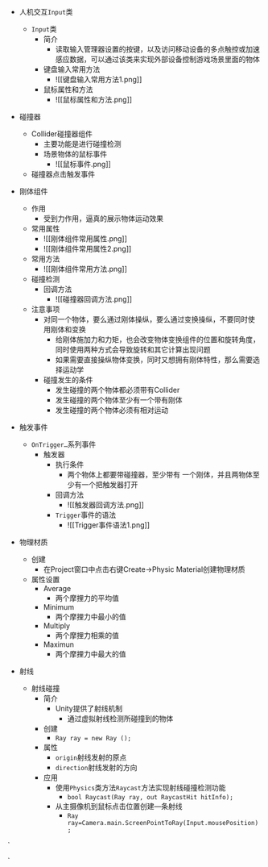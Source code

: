 
- 人机交互`Input`类
	- `Input`类
		- 简介
			- 读取输入管理器设置的按键，以及访问移动设备的多点触控或加速感应数据，可以通过该类来实现外部设备控制游戏场景里面的物体
		- 键盘输入常用方法
			- ![[键盘输入常用方法1.png]]
		- 鼠标属性和方法
			- ![[鼠标属性和方法.png]]

- 碰撞器
	- Collider碰撞器组件
		- 主要功能是进行碰撞检测
		- 场景物体的鼠标事件
			- ![[鼠标事件.png]]
	- 碰撞器点击触发事件

- 刚体组件
	- 作用
		- 受到力作用，逼真的展示物体运动效果
	- 常用属性
		- ![[刚体组件常用属性.png]]
		- ![[刚体组件常用属性2.png]]
	- 常用方法
		- ![[刚体组件常用方法.png]]
	- 碰撞检测
		- 回调方法
			- ![[碰撞器回调方法.png]]
	- 注意事项
		- 对同一个物体，要么通过刚体操纵，要么通过变换操纵，不要同时使用刚体和变换
			- 给刚体施加力和力矩，也会改变物体变换组件的位置和旋转角度，同时使用两种方式会导致旋转和其它计算出现问题
			- 如果需要直接操纵物体变换，同时又想拥有刚体特性，那么需要选择运动学
		- 碰撞发生的条件
			- 发生碰撞的两个物体都必须带有Collider
			- 发生碰撞的两个物体至少有一个带有刚体
			- 发生碰撞的两个物体必须有相对运动

- 触发事件
	- `OnTrigger…`系列事件
		- 触发器
			- 执行条件
				- 两个物体上都要带碰撞器，至少带有 一个刚体，并且两物体至少有一个把触发器打开
			- 回调方法
				- ![[触发器回调方法.png]]
			- `Trigger`事件的语法
				- ![[Trigger事件语法1.png]]

- 物理材质
	- 创建
		- 在Project窗口中点击右键Create->Physic Material创建物理材质
	- 属性设置
		- Average
			- 两个摩捚力的平均值
		- Minimum
			- 两个摩捚力中最小的值
		- Multiply
			- 两个摩捚力相乘的值
		- Maximun
			- 两个摩捚力中最大的值

- 射线
	- 射线碰撞
		- 简介
			- Unity提供了射线机制
				- 通过虚拟射线检测所碰撞到的物体
		- 创建
			- `Ray ray = new Ray ();`
		- 属性
			- `origin`射线发射的原点
			- `direction`射线发射的方向
		- 应用
			- 使用`Physics`类方法`Raycast`方法实现射线碰撞检测功能
				- `bool Raycast(Ray ray, out RaycastHit hitInfo);`
			- 从主摄像机到鼠标点击位置创建—条射线
				- `Ray ray=Camera.main.ScreenPointToRay(Input.mousePosition);`







`

`









